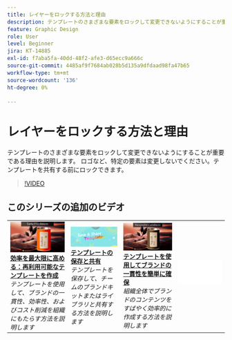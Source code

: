 ```yaml
---
title: レイヤーをロックする方法と理由
description: テンプレートのさまざまな要素をロックして変更できないようにすることが重要である理由を説明します
feature: Graphic Design
role: User
level: Beginner
jira: KT-14885
exl-id: f7aba5fa-40dd-48f2-afe3-d65ecc9a666c
source-git-commit: 4485af9f7684ab028b5d135a9dfdaad98fa47b65
workflow-type: tm+mt
source-wordcount: '136'
ht-degree: 0%

---
```


# レイヤーをロックする方法と理由

テンプレートのさまざまな要素をロックして変更できないようにすることが重要である理由を説明します。 ロゴなど、特定の要素は変更しないでください。テンプレートを共有する前にロックできます。

>[!VIDEO](https://video.tv.adobe.com/v/3427095?quality=12&learn=on&hidetitle=true)

## このシリーズの追加のビデオ

<table style="table-layout:fixed">
<tr>
   <td>
         <a href="create-templates.md">
            <img alt="効率を最大化：再利用可能なテンプレートを作成" src="assets/create-template.png" />
         </a>
         <div>
         <a href="create-templates.md"><strong>効率を最大限に高める：再利用可能なテンプレートを作成</strong></a>
         </div>
         <em>テンプレートを使用して、ブランドの一貫性、効率性、およびコスト削減を組織にもたらす方法を説明します</em>
         <br>
   </td>
   <td>
         <a href="share-templates.md">
            <img alt="テンプレートを保存して共有" src="assets/share-templates.png" />
         </a>
         <div>
         <a href="share-templates.md"><strong>テンプレートの保存と共有</strong></a>
         </div>
         <em>テンプレートを保存して、チームのブランドキットまたはライブラリと共有する方法を説明します</em>
         <br>
   </td>
   <td>
         <a href="use-templates.md">
            <img alt="テンプレートによるブランドの一貫性の維持が簡単" src="assets/use-templates.png" />
         </a>
         <div>
         <a href="use-templates.md"><strong>テンプレートを使用してブランドの一貫性を簡単に確保</strong></a>
         </div>
         <em>組織全体でブランドのコンテンツをすばやく効率的に作成する方法を説明します</em>
         <br>
   </td>
   <td>
      <img alt="スペーサー" src="../assets/Whitespacer.png" />
      <div>
      <br>
   </td>
</tr>
</table>
